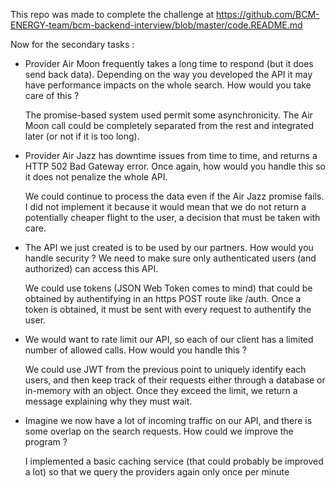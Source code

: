 This repo was made to complete the challenge at https://github.com/BCM-ENERGY-team/bcm-backend-interview/blob/master/code.README.md

Now for the secondary tasks :

- Provider Air Moon frequently takes a long time to respond (but it does send back data). Depending on the way you developed the API it may have performance impacts on the whole search. How would you take care of this ?

  The promise-based system used permit some asynchronicity. The Air Moon call could be completely separated from the rest and integrated later (or not if it is too long).

- Provider Air Jazz has downtime issues from time to time, and returns a HTTP 502 Bad Gateway error. Once again, how would you handle this so it does not penalize the whole API.

  We could continue to process the data even if the Air Jazz promise fails. I did not implement it because it would mean that we do not return a potentially cheaper flight to the user, a decision that must be taken with care.

- The API we just created is to be used by our partners. How would you handle security ? We need to make sure only authenticated users (and authorized) can access this API.

  We could use tokens (JSON Web Token comes to mind) that could be obtained by authentifying in an https POST route like /auth. Once a token is obtained, it must be sent with every request to authentify the user.

- We would want to rate limit our API, so each of our client has a limited number of allowed calls. How would you handle this ?

  We could use JWT from the previous point to uniquely identify each users, and then keep track of their requests either through a database or in-memory with an object. Once they exceed the limit, we return a message explaining why they must wait.

- Imagine we now have a lot of incoming traffic on our API, and there is some overlap on the search requests. How could we improve the program ?

  I implemented a basic caching service (that could probably be improved a lot) so that we query the providers again only once per minute
